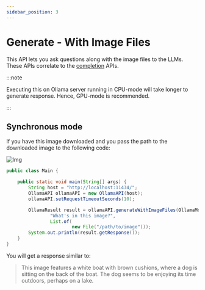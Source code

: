 ```yaml
---
sidebar_position: 3
---
```


# Generate - With Image Files

This API lets you ask questions along with the image files to the LLMs.
These APIs correlate to
the [completion](https://github.com/jmorganca/ollama/blob/main/docs/api.md#generate-a-completion) APIs.

:::note

Executing this on Ollama server running in CPU-mode will take longer to generate response. Hence, GPU-mode is
recommended.

:::

## Synchronous mode

If you have this image downloaded and you pass the path to the downloaded image to the following code:

![Img](https://t3.ftcdn.net/jpg/02/96/63/80/360_F_296638053_0gUVA4WVBKceGsIr7LNqRWSnkusi07dq.jpg)

```java
public class Main {

    public static void main(String[] args) {
        String host = "http://localhost:11434/";
        OllamaAPI ollamaAPI = new OllamaAPI(host);
        ollamaAPI.setRequestTimeoutSeconds(10);

        OllamaResult result = ollamaAPI.generateWithImageFiles(OllamaModelType.LLAVA,
                "What's in this image?",
                List.of(
                        new File("/path/to/image")));
        System.out.println(result.getResponse());
    }
}
```

You will get a response similar to:

> This image features a white boat with brown cushions, where a dog is sitting on the back of the boat. The dog seems to
> be enjoying its time outdoors, perhaps on a lake.